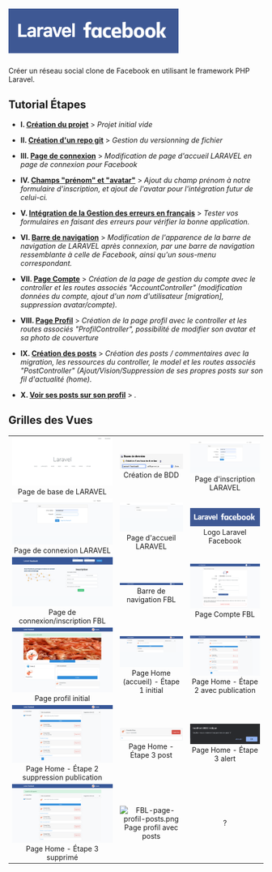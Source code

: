 # ![Logo Laravel Facebook](docs/logo-laravel-facebook.png)

Créer un réseau social clone de Facebook en utilisant le framework PHP Laravel.

## Tutorial Étapes

-   **I. [Création du projet](docs/creation-projet.md)** > _Projet initial vide_

-   **II. [Création d'un repo git](docs/creation-repo-git.md)** > _Gestion du versionning de fichier_

-   **III. [Page de connexion](docs/page-connexion.md)** > _Modification de page d'accueil LARAVEL en page de connexion pour Facebook_

-   **IV. [Champs "prénom" et "avatar"](docs/firstname-and-avatar.md)** > _Ajout du champ prénom à notre formulaire d'inscription, et ajout de l'avatar pour l'intégration futur de celui-ci._

-   **V. [Intégration de la Gestion des erreurs en français](docs/gestion-erreur-fr.md)** > _Tester vos formulaires en faisant des erreurs pour vérifier la bonne application._

-   **VI. [Barre de navigation](docs/barre-navigation.md)** > _Modification de l'apparence de la barre de navigation de LARAVEL après connexion, par une barre de navigation ressemblante à celle de Facebook, ainsi qu'un sous-menu correspondant._

-   **VII. [Page Compte](docs/page-compte.md)** > _Création de la page de gestion du compte avec le controller et les routes associés "AccountController" (modification données du compte, ajout d'un nom d'utilisateur \[migration], suppression avatar/compte)._

-   **VIII. [Page Profil](docs/page-profil.md)** > _Création de la page profil avec le controller et les routes associés "ProfilController", possibilité de modifier son avatar et sa photo de couverture_

-   **IX. [Création des posts](docs/posts.md)** > _Création des posts / commentaires avec la migration, les ressources du controller, le model et les routes associés "PostController" (Ajout/Vision/Suppression de ses propres posts sur son fil d'actualité (home)._

-   **X. [Voir ses posts sur son profil](docs/page-profil-posts.md)** > _._

## Grilles des Vues

|                                                                                                                       |                                                                                         |                                                                                                                |
| :-------------------------------------------------------------------------------------------------------------------: | :-------------------------------------------------------------------------------------: | :------------------------------------------------------------------------------------------------------------: |
|                           ![docs/localhost.png](docs/localhost.png) Page de base de LARAVEL                           |     ![docs/PHPMyAdmin-CreateBDD.png](docs/PHPMyAdmin-CreateBDD.png) Création de BDD     |                  ![docs/Base-register.png](docs/Base-register.png) Page d'inscription LARAVEL                  |
|                         ![docs/Base-login.png](docs/Base-login.png) Page de connexion LARAVEL                         |       ![docs/Base-logged_in.png](docs/Base-logged_in.png) Page d'accueil LARAVEL        |                 ![Logo Laravel Facebook](docs/logo-laravel-facebook.png) Logo Laravel Facebook                 |
|                     ![docs/FB-welcome.png](docs/FB-welcome.png) Page de connexion/inscription FBL                     |   ![FBL-barre-navigation.png](docs/FBL-barre-navigation.png) Barre de navigation FBL    |                     ![docs/FBL-page-compte.png](docs/FBL-page-compte.png) Page Compte FBL                      |
|              ![docs/profil-edit-avatar-cover.png](docs/profil-edit-avatar-cover.png) Page profil initial              | ![docs/FBL-page-home.png](docs/FBL-page-home.png) Page Home (accueil) - Étape 1 initial | ![docs/FBL-page-home-publication.png](docs/FBL-page-home-publication.png) Page Home - Étape 2 avec publication |
| ![docs/FBL-page-home-publication.png](docs/FBL-page-home-publication.png) Page Home - Étape 2 suppression publication |       ![docs/FBL-post-supp.png](docs/FBL-post-supp.png) Page Home - Étape 3 post        |                 ![docs/FBL-post-alert.png](docs/FBL-post-alert.png) Page Home - Étape 3 alert                  |
|               ![docs/FBL-page-home-supp.png](docs/FBL-page-home-supp.png) Page Home - Étape 3 supprimé                |     ![FBL-page-profil-posts.png](FBL-page-profil-posts.png) Page profil avec posts      |                                                       ?                                                        |
